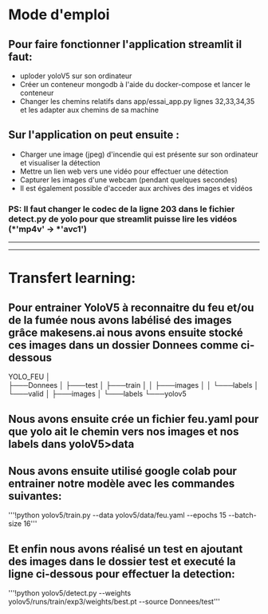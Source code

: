 # Mode d'emploi

## Pour faire fonctionner l'application streamlit il faut:
- uploder yoloV5 sur son ordinateur
- Créer un conteneur mongodb à l'aide du docker-compose et lancer le conteneur
- Changer les chemins relatifs dans app/essai_app.py lignes 32,33,34,35 et les adapter aux chemins de sa machine

## Sur l'application on peut ensuite :
- Charger une image (jpeg) d'incendie qui est présente sur son ordinateur et visualiser la détection
- Mettre un lien web vers une vidéo pour effectuer une détection
- Capturer les images d'une webcam (pendant quelques secondes) 
- Il est également possible d'acceder aux archives des images et vidéos 

### PS: Il faut changer le codec de la ligne 203 dans le fichier detect.py de yolo pour que streamlit puisse lire les vidéos (*'mp4v' -> *'avc1')
---
---
# Transfert learning:
## Pour entrainer YoloV5 à reconnaitre du feu et/ou de la fumée nous avons labélisé des images grâce makesens.ai nous avons ensuite stocké ces images dans un dossier Donnees comme ci-dessous
YOLO_FEU
│       
├───Donnees
│   ├───test
│   ├───train
│   │   ├───images
│   │   └───labels
│   └───valid
│       ├───images
│       └───labels
└───yolov5

## Nous avons ensuite crée un fichier feu.yaml pour que yolo ait le chemin vers nos images et nos labels dans yoloV5>data

## Nous avons ensuite utilisé google colab pour entrainer notre modèle avec les commandes suivantes:
'''!python yolov5/train.py --data yolov5/data/feu.yaml --epochs 15 --batch-size 16'''
## Et enfin nous avons réalisé un test en ajoutant des images dans le dossier test et executé la ligne ci-dessous pour effectuer la detection:
'''!python yolov5/detect.py --weights yolov5/runs/train/exp3/weights/best.pt --source Donnees/test'''

